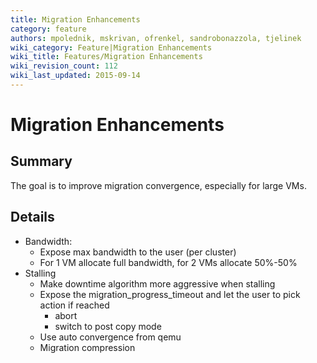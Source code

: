 ```yaml
---
title: Migration Enhancements
category: feature
authors: mpolednik, mskrivan, ofrenkel, sandrobonazzola, tjelinek
wiki_category: Feature|Migration Enhancements
wiki_title: Features/Migration Enhancements
wiki_revision_count: 112
wiki_last_updated: 2015-09-14
---
```


# Migration Enhancements

## Summary

The goal is to improve migration convergence, especially for large VMs.

## Details

*   Bandwidth:
    -   Expose max bandwidth to the user (per cluster)
    -   For 1 VM allocate full bandwidth, for 2 VMs allocate 50%-50%
*   Stalling
    -   Make downtime algorithm more aggressive when stalling
    -   Expose the migration_progress_timeout and let the user to pick action if reached
        -   abort
        -   switch to post copy mode
    -   Use auto convergence from qemu
    -   Migration compression
